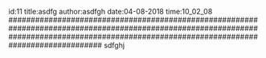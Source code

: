 id:11
title:asdfg
author:asdfgh
date:04-08-2018
time:10_02_08
#############################################################################################################################################################################################
sdfghj